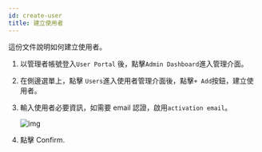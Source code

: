 ```yaml
---
id: create-user
title: 建立使用者
---
```


這份文件說明如何建立使用者。

1. 以管理者帳號登入`User Portal` 後，點擊`Admin Dashboard`進入管理介面。

2. 在側邊選單上，點擊 `Users`進入使用者管理介面後，點擊`+ Add`按鈕，建立使用者。

3. 輸入使用者必要資訊，如需要 email 認證，啟用`activation email`。

    ![img](assets/qs-create-user_v3.png)

4. 點擊 Confirm.
